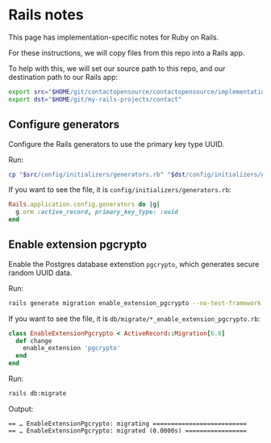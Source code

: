 # Rails notes

This page has implementation-specific notes for Ruby on Rails.

For these instructions, we will copy files from this repo into a Rails app.

To help with this, we will set our source path to this repo, and our destination path to our Rails app:

```sh
export src="$HOME/git/contactopensource/contactopensource/implementations/rails"
export dst="$HOME/git/my-rails-projects/contact"
```
## Configure generators

Configure the Rails generators to use the primary key type UUID.

Run:

```sh
cp "$src/config/initializers/generators.rb" "$dst/config/initializers/generators.rb"
```

If you want to see the file, it is `config/initializers/generators.rb`:

```ruby
Rails.application.config.generators do |g|
  g.orm :active_record, primary_key_type: :uuid
end
```
## Enable extension pgcrypto

Enable the  Postgres database extenstion `pgcrypto`, which generates secure random UUID data.

Run:

```sh
rails generate migration enable_extension_pgcrypto --no-test-framework
```

If you want to see the file, it is `db/migrate/*_enable_extension_pgcrypto.rb`:

```ruby
class EnableExtensionPgcrypto < ActiveRecord::Migration[6.0]
  def change
    enable_extension 'pgcrypto'
  end
end
```

Run:

```sh
rails db:migrate
```

Output:

```stduout
== … EnableExtensionPgcrypto: migrating ==========================
== … EnableExtensionPgcrypto: migrated (0.0000s) =================
```
